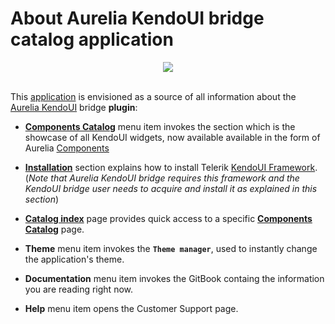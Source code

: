 # About Aurelia KendoUI bridge catalog application

<p align=center>
  <img src="https://cloud.githubusercontent.com/assets/2712405/15582086/36a5956e-233d-11e6-8af8-9b13bee054ca.png"></img>
 <br><br>
</p>

This [application](http://aurelia-ui-toolkits.github.io/demo-kendo) is envisioned as a source of all information about the [Aurelia KendoUI](https://github.com/aurelia-ui-toolkits/aurelia-kendoui-bridge) bridge **plugin**:

- **[Components Catalog](http://aurelia-ui-toolkits.github.io/demo-kendo/#/samples/grid/basic-use)** menu item invokes the section which is the showcase of all KendoUI widgets, now available available in the form of Aurelia [Components](http://aurelia.io/docs.html#/aurelia/framework/1.0.0-beta.1.2.4/doc/article/creating-components)

- **[Installation](http://aurelia-ui-toolkits.github.io/demo-kendo/#/installation)** section explains how to install Telerik [KendoUI Framework](http://www.telerik.com/kendo-ui). (_Note that Aurelia KendoUI bridge requires this framework and the KendoUI bridge user needs to acquire and install it as explained in this section_)
- **[Catalog index](http://aurelia-ui-toolkits.github.io/demo-kendo/#/catalog-index)** page provides quick access to a specific **[Components Catalog](http://aurelia-ui-toolkits.github.io/demo-kendo/#/samples/grid/basic-use)** page.
 
- **Theme** menu item invokes the **`Theme manager`**, used to instantly change the application's theme.
- **Documentation** menu item invokes the GitBook containg the information you are reading right now.

- **Help** menu item opens the Customer Support page.





